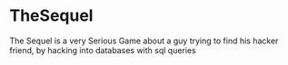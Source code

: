 # TheSequel
The Sequel is a very Serious Game about a guy trying to find his hacker friend, by hacking into databases with sql queries
